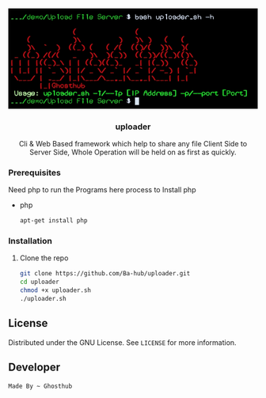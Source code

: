 





<!-- PROJECT LOGO -->
<br />
<p align="center">
  <a href="https://github.com/Ba-hub/uploader.git">
    <img src="logo.jpg" alt="Logo" width="100%" height="30%">
  </a>

  <h3 align="center">uploader</h3>

  <p align="center">
    Cli & Web Based framework which help to share any file Client Side to Server Side, Whole Operation will be held on as first as quickly.
    <br />
</p>

### Prerequisites

Need php to run the Programs here process to Install php
* php
  ```sh
  apt-get install php
  ```

### Installation

1. Clone the repo
   ```sh
   git clone https://github.com/Ba-hub/uploader.git
   cd uploader
   chmod +x uploader.sh
   ./uploader.sh
   ```


<!-- LICENSE -->
## License

Distributed under the GNU License. See `LICENSE` for more information.


## Developer
```
Made By ~ Ghosthub 

```

